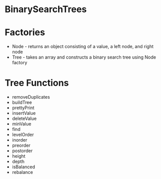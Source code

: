# BinarySearchTrees

# Factories
* Node - returns an object consisting of a value, a left node, and right node
* Tree - takes an array and constructs a binary search tree using Node factory

# Tree Functions
* removeDuplicates
* buildTree
* prettyPrint
* insertValue
* deleteValue
* minValue
* find
* levelOrder
* inorder
* preorder
* postorder
* height
* depth
* isBalanced
* rebalance